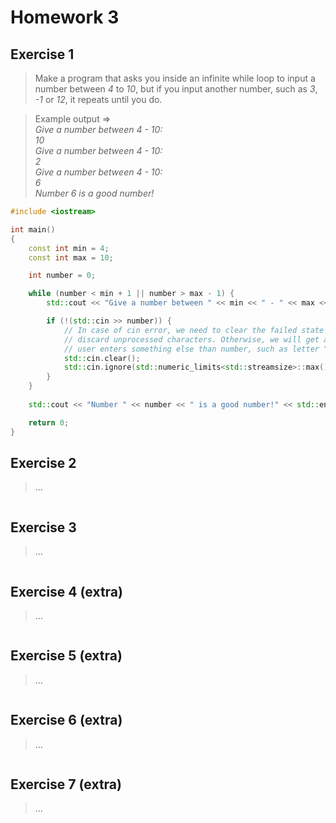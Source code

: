 # Homework 3

## Exercise 1

> Make a program that asks you inside an infinite while loop to input a number between *4* to *10*, but if you input another number, such as *3*, *-1* or *12*, it repeats until you do.

> Example output =>  
> *Give a number between 4 - 10:*  
> *10*   
> *Give a number between 4 - 10:*  
> *2*  
> *Give a number between 4 - 10:*  
> *6*  
> *Number 6 is a good number!*

```cpp
#include <iostream>

int main()
{
    const int min = 4;
    const int max = 10;

    int number = 0;

    while (number < min + 1 || number > max - 1) {
        std::cout << "Give a number between " << min << " - " << max << ":" << std::endl;

        if (!(std::cin >> number)) {
            // In case of cin error, we need to clear the failed state of stream, as well as
            // discard unprocessed characters. Otherwise, we will get an infinite loop when 
            // user enters something else than number, such as letter "x".
            std::cin.clear();
            std::cin.ignore(std::numeric_limits<std::streamsize>::max(), '\n');
        }
    }
    
    std::cout << "Number " << number << " is a good number!" << std::endl;

    return 0;
}
```

## Exercise 2

> ... 

```cpp
```

## Exercise 3

> ... 

```cpp
```

## Exercise 4 (extra)

> ... 

```cpp
```

## Exercise 5 (extra)

> ... 

```cpp
```

## Exercise 6 (extra)

> ... 

```cpp
```

## Exercise 7 (extra)

> ... 

```cpp
```